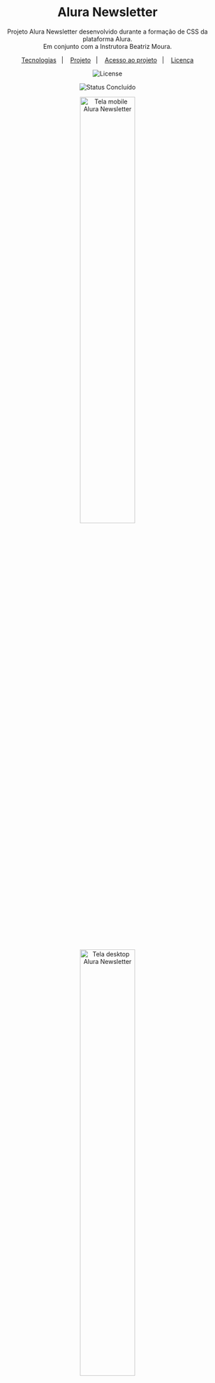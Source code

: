 <h1 align="center">Alura Newsletter</h1>

<p align="center">
  Projeto Alura Newsletter desenvolvido durante a formação de CSS da plataforma Alura. <br> 
  Em conjunto com a Instrutora Beatriz Moura.
</p>

<p align="center">
  <a href="#-tecnologias">Tecnologias</a>&nbsp;&nbsp;&nbsp;|&nbsp;&nbsp;&nbsp;
  <a href="#-projeto">Projeto</a>&nbsp;&nbsp;&nbsp;|&nbsp;&nbsp;&nbsp;
  <a href="#-acesso-ao-projeto">Acesso ao projeto</a>&nbsp;&nbsp;&nbsp;|&nbsp;&nbsp;&nbsp;
  <a href="#memo-licença">Licença</a>
</p>

<p align="center">
  <img alt="License" src="https://img.shields.io/static/v1?label=license&message=MIT&color=49AA26&labelColor=000000">
</p> 

<p align="center">
  <img alt="Status Concluído" src="http://img.shields.io/static/v1?label=STATUS&message=CONCLUIDO&color=GREEN&style=for-the-badge">
</p>

<div display="flex" align="center">
  <img width="50%" src="./image/mobile-alura-newsletter" alt="Tela mobile Alura Newsletter">
  <img width="50%" src="./image/desktop-alura-newsletter" alt="Tela desktop Alura Newsletter">
</div>

<br>
<br>

## 🚀 Tecnologias

<li>HTML</li>
<li>CSS</li>
<li>Tailwind CSS</li>

## 💻 Projeto

<p>
  O Alura Newsletter é um site de newsletter fictício da Alura, construído durante o curso de Tailwind CSS da formação de CSS da plataforma Alura, conduzido pela Instrutora Beatriz Moura.
  Esse projeto foi criado utilizando apenas HTML e o framework Tailwind CSS que possuí um vasto e variado conjunto de classes utilitárias do CSS para a estilização de todo conteúdo. 
  Também trabalhamos as responsividade do projeto, utilizando apenas as classes adaptativas do próprio framework.
</p>

## 📁 Acesso ao projeto

<p>Para visualizar a versão atual do projeto é só<a href=""> "Clicar aqui".</a>🚀</p>

## 👨‍💻 Autor

| [<img src="https://avatars.githubusercontent.com/victor-tosto" width=115><br><sub>Victor Morales</sub>](https://github.com/victor-tosto) | 
| :---: |

## :memo: Licença

<p>Este projeto está sob a licença MIT</p>
